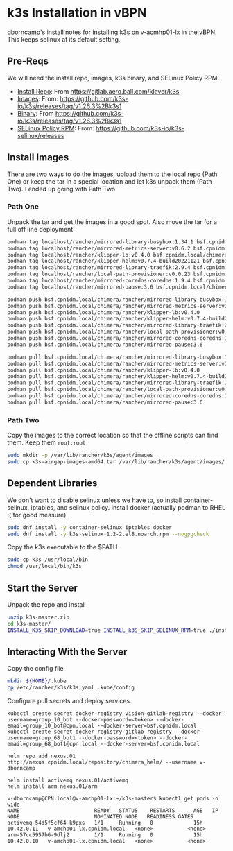# k3s Installation in vBPN

dborncamp's install notes for installing k3s on v-acmhp01-lx in the vBPN.
This keeps selinux at its default setting.

## Pre-Reqs

We will need the install repo, images, k3s binary, and SELinux Policy RPM.

- [Install Repo](https://gitlab.aero.ball.com/klaver/k3s/-/archive/master/k3s-master.zip): From https://gitlab.aero.ball.com/klaver/k3s
- [Images](https://github.com/k3s-io/k3s/releases/download/v1.26.3%2Bk3s1/k3s-airgap-images-amd64.tar.gz): From: https://github.com/k3s-io/k3s/releases/tag/v1.26.3%2Bk3s1
- [Binary](https://github.com/k3s-io/k3s/releases/download/v1.26.3%2Bk3s1/k3s): From https://github.com/k3s-io/k3s/releases/tag/v1.26.3%2Bk3s1
- [SELinux Policy RPM](https://github.com/k3s-io/k3s-selinux/releases/download/v1.2.stable.2/k3s-selinux-1.2-2.el8.noarch.rpm): From: https://github.com/k3s-io/k3s-selinux/releases

## Install Images

There are two ways to do the images, upload them to the local repo (Path One) or keep the tar in a special location and let k3s unpack them (Path Two).
I ended up going with Path Two.

### Path One

Unpack the tar and get the images in a good spot.
Also move the tar for a full off line deployment.

```bash
podman tag localhost/rancher/mirrored-library-busybox:1.34.1 bsf.cpnidm.local/chimera/rancher/mirrored-library-busybox:1.34.1
podman tag localhost/rancher/mirrored-metrics-server:v0.6.2 bsf.cpnidm.local/chimera/rancher/mirrored-metrics-server:v0.6.2
podman tag localhost/rancher/klipper-lb:v0.4.0 bsf.cpnidm.local/chimera/rancher/klipper-lb:v0.4.0
podman tag localhost/rancher/klipper-helm:v0.7.4-build20221121 bsf.cpnidm.local/chimera/rancher/klipper-helm:v0.7.4-build20221121
podman tag localhost/rancher/mirrored-library-traefik:2.9.4 bsf.cpnidm.local/chimera/rancher/mirrored-library-traefik:2.9.4
podman tag localhost/rancher/local-path-provisioner:v0.0.23 bsf.cpnidm.local/chimera/rancher/local-path-provisioner:v0.0.23
podman tag localhost/rancher/mirrored-coredns-coredns:1.9.4 bsf.cpnidm.local/chimera/rancher/mirrored-coredns-coredns:1.9.4
podman tag localhost/rancher/mirrored-pause:3.6 bsf.cpnidm.local/chimera/rancher/mirrored-pause:3.6

podman push bsf.cpnidm.local/chimera/rancher/mirrored-library-busybox:1.34.1
podman push bsf.cpnidm.local/chimera/rancher/mirrored-metrics-server:v0.6.2
podman push bsf.cpnidm.local/chimera/rancher/klipper-lb:v0.4.0
podman push bsf.cpnidm.local/chimera/rancher/klipper-helm:v0.7.4-build20221121
podman push bsf.cpnidm.local/chimera/rancher/mirrored-library-traefik:2.9.4
podman push bsf.cpnidm.local/chimera/rancher/local-path-provisioner:v0.0.23
podman push bsf.cpnidm.local/chimera/rancher/mirrored-coredns-coredns:1.9.4
podman push bsf.cpnidm.local/chimera/rancher/mirrored-pause:3.6

podman pull bsf.cpnidm.local/chimera/rancher/mirrored-library-busybox:1.34.1
podman pull bsf.cpnidm.local/chimera/rancher/mirrored-metrics-server:v0.6.2
podman pull bsf.cpnidm.local/chimera/rancher/klipper-lb:v0.4.0
podman pull bsf.cpnidm.local/chimera/rancher/klipper-helm:v0.7.4-build20221121
podman pull bsf.cpnidm.local/chimera/rancher/mirrored-library-traefik:2.9.4
podman pull bsf.cpnidm.local/chimera/rancher/local-path-provisioner:v0.0.23
podman pull bsf.cpnidm.local/chimera/rancher/mirrored-coredns-coredns:1.9.4
podman pull bsf.cpnidm.local/chimera/rancher/mirrored-pause:3.6
```

### Path Two

Copy the images to the correct location so that the offline scripts can find them.
Keep them `root:root`

```bash
sudo mkdir -p /var/lib/rancher/k3s/agent/images
sudo cp k3s-airgap-images-amd64.tar /var/lib/rancher/k3s/agent/images/
```

## Dependent Libraries

We don't want to disable selinux unless we have to, so install container-selinux, iptables, and selinux policy.
Install docker (actually podman to RHEL :( for good measure).

```bash
sudo dnf install -y container-selinux iptables docker
sudo dnf install -y k3s-selinux-1.2-2.el8.noarch.rpm --nogpgcheck
```

Copy the k3s executable to the $PATH

```bash
sudo cp k3s /usr/local/bin
chmod /usr/local/bin/k3s
```
 
## Start the Server

Unpack the repo and install

```bash
unzip k3s-master.zip
cd k3s-master/
INSTALL_K3S_SKIP_DOWNLOAD=true INSTALL_k3S_SKIP_SELINUX_RPM=true ./install.sh
```

## Interacting With the Server

Copy the config file

```bash
mkdir ${HOME}/.kube
cp /etc/rancher/k3s/k3s.yaml .kube/config
```

Configure pull secrets and deploy services.

```
kubectl create secret docker-registry vision-gitlab-registry --docker-username=group_10_bot --docker-password=<token> --docker-email=group_10_bot@cpn.local --docker-server=bsf.cpnidm.local
kubectl create secret docker-registry gitlab-registry --docker-username=group_68_bot1 --docker-password=<token> --docker-email=group_68_bot1@cpn.local --docker-server=bsf.cpnidm.local

helm repo add nexus.01 http://nexus.cpnidm.local/repository/chimera_helm/ --username v-dborncamp

helm install activemq nexus.01/activemq
helm install arm nexus.01/arm

v-dborncamp@CPN.local@v-amchp01-lx:~/k3s-master$ kubectl get pods -o wide
NAME                        READY   STATUS    RESTARTS      AGE   IP           NODE                        NOMINATED NODE   READINESS GATES
activemq-54d5f5cf64-k9pxs   1/1     Running   0             15h   10.42.0.11   v-amchp01-lx.cpnidm.local   <none>           <none>
arm-57cc5957b6-9dlj2        1/1     Running   0             15h   10.42.0.10   v-amchp01-lx.cpnidm.local   <none>           <none>
```
